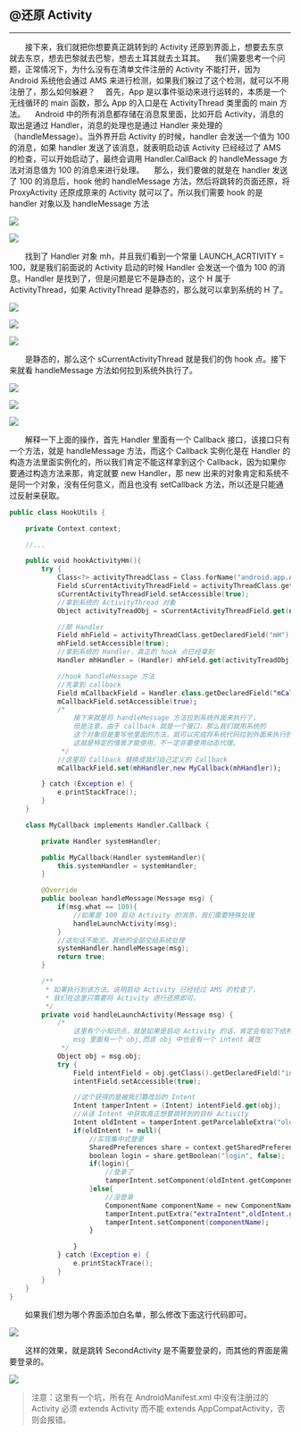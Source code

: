 ## @还原 Activity

------

  接下来，我们就把你想要真正跳转到的 Activity 还原到界面上，想要去东京就去东京，想去巴黎就去巴黎，想去土耳其就去土耳其。
  我们需要思考一个问题，正常情况下，为什么没有在清单文件注册的 Activity 不能打开，因为 Android 系统他会通过 AMS 来进行检测，如果我们躲过了这个检测，就可以不用注册了，那么如何躲避？
  首先，App 是以事件驱动来进行运转的，本质是一个无线循环的 main 函数，那么 App 的入口是在 ActivityThread 类里面的 main 方法。
  Android 中的所有消息都存储在消息泵里面，比如开启 Activity，消息的取出是通过 Handler，消息的处理也是通过 Handler 来处理的（handleMessage）。当外界开启 Activity 的时候，handler 会发送一个值为 100 的消息，如果 handler 发送了该消息，就表明启动该 Activity  已经经过了 AMS 的检查，可以开始启动了，最终会调用 Handler.CallBack 的 handleMessage 方法对消息值为 100 的消息来进行处理。
  那么，我们要做的就是在 handler 发送了 100 的消息后，hook 他的 handleMessage 方法，然后将跳转的页面还原，将 ProxyActivity 还原成原来的 Activity 就可以了。所以我们需要 hook 的是 handler 对象以及 handleMessage 方法

<img src="../img/12.webp"></img>

<img src="../img/13.webp"></img>



  找到了 Handler 对象 mh，并且我们看到一个常量 LAUNCH_ACRTIVITY = 100，就是我们前面说的 Activity 启动的时候 Handler 会发送一个值为 100 的消息。Handler 是找到了，但是问题是它不是静态的，这个 H 属于 ActivityThread，如果 ActivityThread 是静态的，那么就可以拿到系统的 H 了。

<img src="../img/14.webp"></img>

<img src="../img/15.webp"></img>

<img src="../img/16.webp"></img>

  是静态的，那么这个 sCurrentActivityThread 就是我们的伪 hook 点。接下来就看 handleMessage 方法如何拉到系统外执行了。

<img src="../img/17.webp"></img>

<img src="../img/18.webp"></img>

<img src="../img/19.webp"></img>

  解释一下上面的操作，首先 Handler 里面有一个 Callback 接口，该接口只有一个方法，就是 handleMessage 方法，而这个 Callback 实例化是在 Handler 的构造方法里面实例化的，所以我们肯定不能这样拿到这个 Callback，因为如果你要通过构造方法来那，肯定就要 new Handler，那 new 出来的对象肯定和系统不是同一个对象，没有任何意义，而且也没有 setCallback 方法，所以还是只能通过反射来获取。

```kotlin
public class HookUtils {

    private Context context;

    //...

    public void hookActivityHm(){
        try {
            Class<?> activityThreadClass = Class.forName("android.app.ActivityThread");
            Field sCurrentActivityThreadField = activityThreadClass.getDeclaredField("sCurrentActivityThread");
            sCurrentActivityThreadField.setAccessible(true);
            //拿到系统的 ActivityThread 对象
            Object activityTreadObj = sCurrentActivityThreadField.get(null);

            //那 Handler
            Field mhField = activityThreadClass.getDeclaredField("mH");
            mhField.setAccessible(true);
            //拿到系统的 Handler，真正的 hook 点已经拿到
            Handler mhHandler = (Handler) mhField.get(activityTreadObj);

            //hook handleMessage 方法
            //先拿到 callback
            Field mCallbackField = Handler.class.getDeclaredField("mCallback");
            mCallbackField.setAccessible(true);
            /*
                接下来就是将 handleMessage 方法拉到系统外面来执行了，
                但是注意，由于 callback 就是一个接口，那么我们就用系统的
                这个对象但是重写他里面的方法，就可以完成将系统代码拉到外面来执行的目的了，
                这就是特定的情景才能使用，不一定非要使用动态代理。
             */
            //这里将 Callback 替换成我们自己定义的 Callback
            mCallbackField.set(mhHandler,new MyCallback(mhHandler));

        } catch (Exception e) {
            e.printStackTrace();
        }
    }

    class MyCallback implements Handler.Callback {

        private Handler systemHandler;

        public MyCallback(Handler systemHandler){
            this.systemHandler = systemHandler;
        }

        @Override
        public boolean handleMessage(Message msg) {
            if(msg.what == 100){
                //如果是 100 启动 Activity 的消息，我们需要特殊处理
                handleLaunchActivity(msg);
            }
            //这句话不能忘，其他的全部交给系统处理
            systemHandler.handleMessage(msg);
            return true;
        }

        /**
         * 如果执行到该方法，说明启动 Activity 已经经过 AMS 的检查了，
         * 我们在这里只需要将 Activity 进行还原即可。
         */
        private void handleLaunchActivity(Message msg) {
            /*
                这里有个小知识点，就是如果是启动 Activity 的话，肯定会有如下结构：
                msg 里面有一个 obj,而该 obj 中也会有一个 intent 属性
             */
            Object obj = msg.obj;
            try {
                Field intentField = obj.getClass().getDeclaredField("intent");
                intentField.setAccessible(true);

                //这个获得的是被我们篡改后的 Intent
                Intent tamperIntent = (Intent) intentField.get(obj);
                //从该 Intent 中获取真正想要跳转到的目标 Activity
                Intent oldIntent = tamperIntent.getParcelableExtra("oldIntent");
                if(oldIntent != null){
                    //实现集中式登录
                    SharedPreferences share = context.getSharedPreferences("radish",Context.MODE_PRIVATE);
                    boolean login = share.getBoolean("login", false);
                    if(login){
                        //登录了
                        tamperIntent.setComponent(oldIntent.getComponent());
                    }else{
                        //没登录
                        ComponentName componentName = new ComponentName(context,LoginActivity.class);
                        tamperIntent.putExtra("extraIntent",oldIntent.getComponent().getClassName());
                        tamperIntent.setComponent(componentName);
                    }

                }
            } catch (Exception e) {
                e.printStackTrace();
            }
        }
    }
}
```

  如果我们想为哪个界面添加白名单，那么修改下面这行代码即可。

<img src="../img/20.webp"></img>

  这样的效果，就是跳转 SecondActivity 是不需要登录的，而其他的界面是需要登录的。

<img src="../img/21.webp"></img>

> 注意：这里有一个坑，所有在 AndroidManifest.xml 中没有注册过的 Activity 必须 extends Activity 而不能 extends AppCompatActivity，否则会报错。



